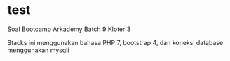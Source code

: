 # test
Soal Bootcamp Arkademy Batch 9 Kloter 3

Stacks ini menggunakan bahasa PHP 7, bootstrap 4, dan koneksi database menggunakan mysqli
